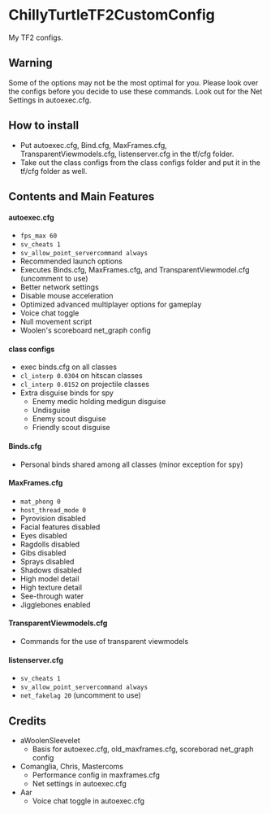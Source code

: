 # ChillyTurtleTF2CustomConfig
My TF2 configs.

## Warning
Some of the options may not be the most optimal for you. Please look over the configs before you decide to use these commands. Look out for the Net Settings in autoexec.cfg.

## How to install
- Put autoexec.cfg, Bind.cfg, MaxFrames.cfg, TransparentViewmodels.cfg, listenserver.cfg in the tf/cfg folder.
- Take out the class configs from the class configs folder and put it in the tf/cfg folder as well.

## Contents and Main Features

#### autoexec.cfg
- `fps_max 60`
- `sv_cheats 1`
- `sv_allow_point_servercommand always`
- Recommended launch options
- Executes Binds.cfg, MaxFrames.cfg, and TransparentViewmodel.cfg (uncomment to use)
- Better network settings
- Disable mouse acceleration
- Optimized advanced multiplayer options for gameplay
- Voice chat toggle
- Null movement script
- Woolen's scoreboard net_graph config

#### class configs
- exec binds.cfg on all classes
- `cl_interp 0.0304` on hitscan classes
- `cl_interp 0.0152` on projectile classes
- Extra disguise binds for spy
  - Enemy medic holding medigun disguise
  - Undisguise
  - Enemy scout disguise
  - Friendly scout disguise

#### Binds.cfg
- Personal binds shared among all classes (minor exception for spy)

#### MaxFrames.cfg
- `mat_phong 0`
- `host_thread_mode 0`
- Pyrovision disabled
- Facial features disabled
- Eyes disabled
- Ragdolls disabled
- Gibs disabled
- Sprays disabled
- Shadows disabled
- High model detail
- High texture detail
- See-through water
- Jigglebones enabled

#### TransparentViewmodels.cfg
- Commands for the use of transparent viewmodels

#### listenserver.cfg
- `sv_cheats 1`
- `sv_allow_point_servercommand always`
- `net_fakelag 20` (uncomment to use)

## Credits
- aWoolenSleevelet
  - Basis for autoexec.cfg, old_maxframes.cfg, scoreborad net_graph config
- Comanglia, Chris, Mastercoms
  - Performance config in maxframes.cfg
  - Net settings in autoexec.cfg
- Aar
  - Voice chat toggle in autoexec.cfg
